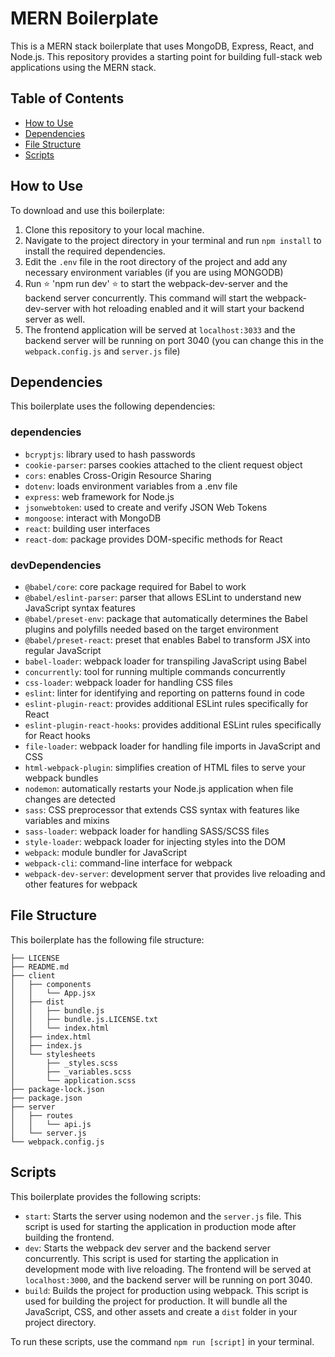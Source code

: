 # MERN Boilerplate
This is a MERN stack boilerplate that uses MongoDB, Express, React, and Node.js. This repository provides a starting point for building full-stack web applications using the MERN stack.

## Table of Contents
- [How to Use](#how-to-use)
- [Dependencies](#dependencies)
- [File Structure](#file-structure)
- [Scripts](#scripts)

## How to Use
To download and use this boilerplate:

1. Clone this repository to your local machine.
2. Navigate to the project directory in your terminal and run `npm install` to install the required dependencies.
3. Edit the `.env` file in the root directory of the project and add any necessary environment variables (if you are using MONGODB)
4. Run ⭐ 'npm run dev' ⭐ to start the webpack-dev-server and the backend server concurrently. This command will start the webpack-dev-server with hot reloading enabled and it will start your backend server as well.
5. The frontend application will be served at `localhost:3033` and the backend server will be running on port 3040 (you can change this in the `webpack.config.js` and `server.js` file)


## Dependencies
This boilerplate uses the following dependencies:

### dependencies
- `bcryptjs`: library used to hash passwords
- `cookie-parser`: parses cookies attached to the client request object
- `cors`: enables Cross-Origin Resource Sharing
- `dotenv`: loads environment variables from a .env file
- `express`: web framework for Node.js
- `jsonwebtoken`: used to create and verify JSON Web Tokens
- `mongoose`: interact with MongoDB
- `react`: building user interfaces
- `react-dom`: package provides DOM-specific methods for React

### devDependencies
- `@babel/core`: core package required for Babel to work
- `@babel/eslint-parser`: parser that allows ESLint to understand new JavaScript syntax features
- `@babel/preset-env`: package that automatically determines the Babel plugins and polyfills needed based on the target environment
- `@babel/preset-react`: preset that enables Babel to transform JSX into regular JavaScript
- `babel-loader`: webpack loader for transpiling JavaScript using Babel
- `concurrently`: tool for running multiple commands concurrently
- `css-loader`: webpack loader for handling CSS files
- `eslint`: linter for identifying and reporting on patterns found in code
- `eslint-plugin-react`: provides additional ESLint rules specifically for React
- `eslint-plugin-react-hooks`: provides additional ESLint rules specifically for React hooks
- `file-loader`: webpack loader for handling file imports in JavaScript and CSS
- `html-webpack-plugin`: simplifies creation of HTML files to serve your webpack bundles
- `nodemon`: automatically restarts your Node.js application when file changes are detected
- `sass`: CSS preprocessor that extends CSS syntax with features like variables and mixins
- `sass-loader`: webpack loader for handling SASS/SCSS files
- `style-loader`: webpack loader for injecting styles into the DOM
- `webpack`: module bundler for JavaScript
- `webpack-cli`: command-line interface for webpack
- `webpack-dev-server`: development server that provides live reloading and other features for webpack

## File Structure
This boilerplate has the following file structure:
```
├── LICENSE
├── README.md
├── client
│   ├── components
│   │   └── App.jsx
│   ├── dist
│   │   ├── bundle.js
│   │   ├── bundle.js.LICENSE.txt
│   │   └── index.html
│   ├── index.html
│   ├── index.js
│   └── stylesheets
│       ├── _styles.scss
│       ├── _variables.scss
│       └── application.scss
├── package-lock.json
├── package.json
├── server
│   ├── routes
│   │   └── api.js
│   └── server.js
└── webpack.config.js
```

## Scripts
This boilerplate provides the following scripts:

- `start`: Starts the server using nodemon and the `server.js` file. This script is used for starting the application in production mode after building the frontend.
- `dev`: Starts the webpack dev server and the backend server concurrently. This script is used for starting the application in development mode with live reloading. The frontend will be served at `localhost:3000`, and the backend server will be running on port 3040.
- `build`: Builds the project for production using webpack. This script is used for building the project for production. It will bundle all the JavaScript, CSS, and other assets and create a `dist` folder in your project directory.

To run these scripts, use the command `npm run [script]` in your terminal.

